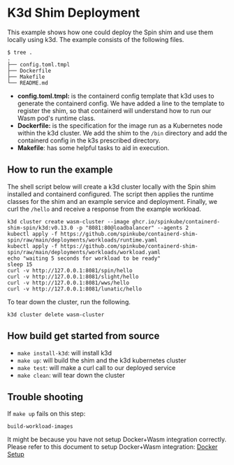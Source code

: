 # K3d Shim Deployment
This example shows how one could deploy the Spin shim and use them locally using k3d. The example consists of the following files.

```
$ tree .
.
├── config.toml.tmpl
├── Dockerfile
├── Makefile
└── README.md
```

- **config.toml.tmpl:** is the containerd config template that k3d uses to generate the containerd config. We have added a line to the template to register the shim, so that containerd will understand how to run our Wasm pod's runtime class.
- **Dockerfile:** is the specification for the image run as a Kubernetes node within the k3d cluster. We add the shim to the `/bin` directory and add the containerd config in the k3s prescribed directory.
- **Makefile**: has some helpful tasks to aid in execution.

## How to run the example
The shell script below will create a k3d cluster locally with the Spin shim installed and containerd configured. The script then applies the runtime classes for the shim and an example service and deployment. Finally, we curl the `/hello` and receive a response from the example workload.
```shell
k3d cluster create wasm-cluster --image ghcr.io/spinkube/containerd-shim-spin/k3d:v0.13.0 -p "8081:80@loadbalancer" --agents 2
kubectl apply -f https://github.com/spinkube/containerd-shim-spin/raw/main/deployments/workloads/runtime.yaml
kubectl apply -f https://github.com/spinkube/containerd-shim-spin/raw/main/deployments/workloads/workload.yaml
echo "waiting 5 seconds for workload to be ready"
sleep 15
curl -v http://127.0.0.1:8081/spin/hello
curl -v http://127.0.0.1:8081/slight/hello
curl -v http://127.0.0.1:8081/wws/hello
curl -v http://127.0.0.1:8081/lunatic/hello
```

To tear down the cluster, run the following.
```shell
k3d cluster delete wasm-cluster
```

## How build get started from source
- `make install-k3d`: will install k3d
- `make up`: will build the shim and the k3d kubernetes cluster
- `make test`: will make a curl call to our deployed service
- `make clean`: will tear down the cluster

## Trouble shooting

If `make up` fails on this step:
```shell
build-workload-images
```

It might be because you have not setup Docker+Wasm integration correctly. Please refer to this document to setup Docker+Wasm integration: [Docker Setup](./DockerSetup.md)
